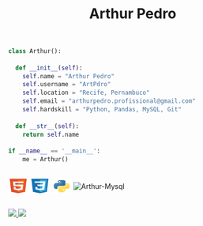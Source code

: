 <h1 align="center">
  <b>Arthur Pedro</b>
</h1>

<br>


```python
class Arthur():
    
  def __init__(self):
    self.name = "Arthur Pedro"
    self.username = "ArtPdro"
    self.location = "Recife, Pernambuco"
    self.email = "arthurpedro.profissional@gmail.com"
    self.hardskill = "Python, Pandas, MySQL, Git"
  
  def __str__(self):
    return self.name

if __name__ == '__main__':
    me = Arthur()
```

<div style="display: inline_block"><br>
  <img align="center" alt="Arthur-HTML" height="30" width="40" src="https://raw.githubusercontent.com/devicons/devicon/master/icons/html5/html5-original.svg">
  <img align="center" alt="Arthur-CSS" height="30" width="40" src="https://raw.githubusercontent.com/devicons/devicon/master/icons/css3/css3-original.svg">
  <img align="center" alt="Arthur-Python" height="30" width="40" src="https://raw.githubusercontent.com/devicons/devicon/master/icons/python/python-original.svg">
  <img align="center" alt="Arthur-Mysql" height="30" width="40" src="https://cdn.jsdelivr.net/gh/devicons/devicon@latest/icons/mysql/mysql-original.svg">
</div>

<br/>
<p align="left">
  <a href="https://maciel.recife.br">
  <img width="49.5%" src="https://github-readme-stats.vercel.app/api?username=Artpdro&show_icons=true&theme=prussian&hide_border=true" />
    <img width="49.5%" src="https://github-readme-streak-stats.herokuapp.com/?user=Artpdro&theme=prussian&hide_border=true" />
  </a>
</p>
<br>
